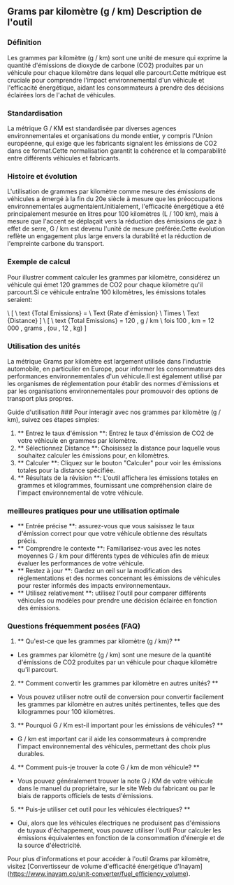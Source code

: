 ## Grams par kilomètre (g / km) Description de l'outil

### Définition
Les grammes par kilomètre (g / km) sont une unité de mesure qui exprime la quantité d'émissions de dioxyde de carbone (CO2) produites par un véhicule pour chaque kilomètre dans lequel elle parcourt.Cette métrique est cruciale pour comprendre l'impact environnemental d'un véhicule et l'efficacité énergétique, aidant les consommateurs à prendre des décisions éclairées lors de l'achat de véhicules.

### Standardisation
La métrique G / KM est standardisée par diverses agences environnementales et organisations du monde entier, y compris l'Union européenne, qui exige que les fabricants signalent les émissions de CO2 dans ce format.Cette normalisation garantit la cohérence et la comparabilité entre différents véhicules et fabricants.

### Histoire et évolution
L'utilisation de grammes par kilomètre comme mesure des émissions de véhicules a émergé à la fin du 20e siècle à mesure que les préoccupations environnementales augmentaient.Initialement, l'efficacité énergétique a été principalement mesurée en litres pour 100 kilomètres (L / 100 km), mais à mesure que l'accent se déplaçait vers la réduction des émissions de gaz à effet de serre, G / km est devenu l'unité de mesure préférée.Cette évolution reflète un engagement plus large envers la durabilité et la réduction de l'empreinte carbone du transport.

### Exemple de calcul
Pour illustrer comment calculer les grammes par kilomètre, considérez un véhicule qui émet 120 grammes de CO2 pour chaque kilomètre qu'il parcourt.Si ce véhicule entraîne 100 kilomètres, les émissions totales seraient:

\ [
\ text {Total Emissions} = \ Text {Rate d'émission} \ Times \ Text {Distance}
\]
\ [
\ text {Total Emissions} = 120 \, g / km \ fois 100 \, km = 12 000 \, grams \, (ou \, 12 \, kg)
\]

### Utilisation des unités
La métrique Grams par kilomètre est largement utilisée dans l'industrie automobile, en particulier en Europe, pour informer les consommateurs des performances environnementales d'un véhicule.Il est également utilisé par les organismes de réglementation pour établir des normes d'émissions et par les organisations environnementales pour promouvoir des options de transport plus propres.

Guide d'utilisation ###
Pour interagir avec nos grammes par kilomètre (g / km), suivez ces étapes simples:

1. ** Entrez le taux d'émission **: Entrez le taux d'émission de CO2 de votre véhicule en grammes par kilomètre.
2. ** Sélectionnez Distance **: Choisissez la distance pour laquelle vous souhaitez calculer les émissions pour, en kilomètres.
3. ** Calculer **: Cliquez sur le bouton "Calculer" pour voir les émissions totales pour la distance spécifiée.
4. ** Résultats de la révision **: L'outil affichera les émissions totales en grammes et kilogrammes, fournissant une compréhension claire de l'impact environnemental de votre véhicule.

### meilleures pratiques pour une utilisation optimale
- ** Entrée précise **: assurez-vous que vous saisissez le taux d'émission correct pour que votre véhicule obtienne des résultats précis.
- ** Comprendre le contexte **: Familiarisez-vous avec les notes moyennes G / km pour différents types de véhicules afin de mieux évaluer les performances de votre véhicule.
- ** Restez à jour **: Gardez un œil sur la modification des réglementations et des normes concernant les émissions de véhicules pour rester informés des impacts environnementaux.
- ** Utilisez relativement **: utilisez l'outil pour comparer différents véhicules ou modèles pour prendre une décision éclairée en fonction des émissions.

### Questions fréquemment posées (FAQ)

1. ** Qu'est-ce que les grammes par kilomètre (g / km)? **
- Les grammes par kilomètre (g / km) sont une mesure de la quantité d'émissions de CO2 produites par un véhicule pour chaque kilomètre qu'il parcourt.

2. ** Comment convertir les grammes par kilomètre en autres unités? **
- Vous pouvez utiliser notre outil de conversion pour convertir facilement les grammes par kilomètre en autres unités pertinentes, telles que des kilogrammes pour 100 kilomètres.

3. ** Pourquoi G / Km est-il important pour les émissions de véhicules? **
- G / km est important car il aide les consommateurs à comprendre l'impact environnemental des véhicules, permettant des choix plus durables.

4. ** Comment puis-je trouver la cote G / km de mon véhicule? **
- Vous pouvez généralement trouver la note G / KM de votre véhicule dans le manuel du propriétaire, sur le site Web du fabricant ou par le biais de rapports officiels de tests d'émissions.

5. ** Puis-je utiliser cet outil pour les véhicules électriques? **
- Oui, alors que les véhicules électriques ne produisent pas d'émissions de tuyaux d'échappement, vous pouvez utiliser l'outil Pour calculer les émissions équivalentes en fonction de la consommation d'énergie et de la source d'électricité.

Pour plus d'informations et pour accéder à l'outil Grams par kilomètre, visitez [Convertisseur de volume d'efficacité énergétique d'Inayam] (https://www.inayam.co/unit-converter/fuel_efficiency_volume).